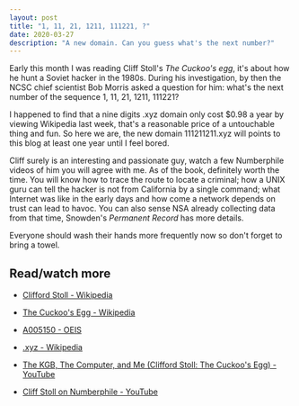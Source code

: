 ```yaml
---
layout: post
title: "1, 11, 21, 1211, 111221, ?"
date: 2020-03-27
description: "A new domain. Can you guess what's the next number?"
---
```


Early this month I was reading Cliff Stoll's *The Cuckoo's egg*, it's about how he hunt a Soviet hacker in the 1980s. During his investigation, by then the NCSC chief scientist Bob Morris asked a question for him: what's the next number of the sequence 1, 11, 21, 1211, 111221?

I happened to find that a nine digits .xyz domain only cost $0.98 a year by viewing Wikipedia last week, that's a reasonable price of a untouchable thing and fun. So here we are, the new domain 111211211.xyz will points to this blog at least one year until I feel bored.

Cliff surely is an interesting and passionate guy, watch a few Numberphile videos of him you will agree with me. As of the book, definitely worth the time. You will know how to trace the route to locate a criminal; how a UNIX guru can tell the hacker is not from California by a single command; what Internet was like in the early days and how come a network depends on trust can lead to havoc. You can also sense NSA already collecting data from that time, Snowden's *Permanent Record* has more details.

Everyone should wash their hands more frequently now so don't forget to bring a towel.

## Read/watch more

- [Clifford Stoll - Wikipedia](https://en.wikipedia.org/wiki/Clifford_Stoll)

- [The Cuckoo's Egg - Wikipedia](https://en.wikipedia.org/wiki/The_Cuckoo%27s_Egg)

- [A005150 - OEIS](https://oeis.org/A005150)

- [.xyz - Wikipedia](https://en.wikipedia.org/wiki/.xyz)

- [The KGB, The Computer, and Me (Clifford Stoll: The Cuckoo's Egg) - YouTube](https://www.youtube.com/watch?v=hTx9h3Sm29I)

- [Cliff Stoll on Numberphile - YouTube](https://www.youtube.com/playlist?list=PLt5AfwLFPxWJeBhzCJ_JXdaIXi_YJl7Bh)
